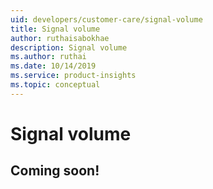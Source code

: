 ```yaml
---
uid: developers/customer-care/signal-volume
title: Signal volume
author: ruthaisabokhae
description: Signal volume
ms.author: ruthai
ms.date: 10/14/2019
ms.service: product-insights
ms.topic: conceptual
---
```


# Signal volume

## Coming soon!
